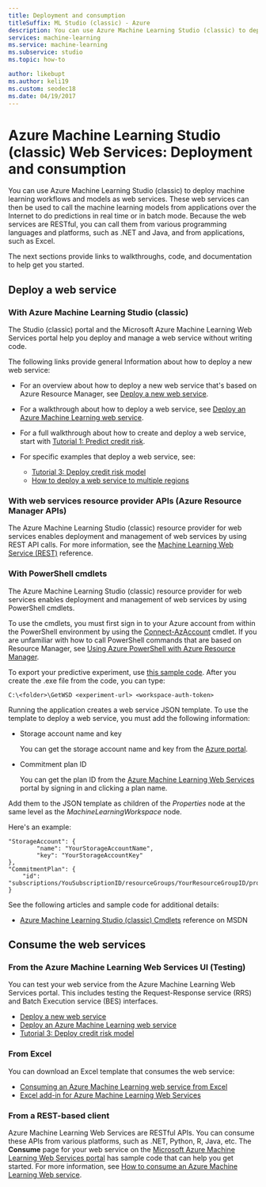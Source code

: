 ```yaml
---
title: Deployment and consumption
titleSuffix: ML Studio (classic) - Azure
description: You can use Azure Machine Learning Studio (classic) to deploy machine learning workflows and models as web services. These web services can then be used to call the machine learning models from applications over the internet to do predictions in real time or in batch mode. 
services: machine-learning
ms.service: machine-learning
ms.subservice: studio
ms.topic: how-to

author: likebupt
ms.author: keli19
ms.custom: seodec18
ms.date: 04/19/2017
---
```

# Azure Machine Learning Studio (classic) Web Services: Deployment and consumption

You can use Azure Machine Learning Studio (classic) to deploy machine learning workflows and models as web services. These web services can then be used to call the machine learning models from applications over the Internet to do predictions in real time or in batch mode. Because the web services are RESTful, you can call them from various programming languages and platforms, such as .NET and Java, and from applications, such as Excel.

The next sections provide links to walkthroughs, code, and documentation to help get you started.

## Deploy a web service

### With Azure Machine Learning Studio (classic)

The Studio (classic) portal and the Microsoft Azure Machine Learning Web Services portal help you deploy and manage a web service without writing code.

The following links provide general Information about how to deploy a new web service:

* For an overview about how to deploy a new web service that's based on Azure Resource Manager, see [Deploy a new web service](deploy-a-machine-learning-web-service.md).
* For a walkthrough about how to deploy a web service, see [Deploy an Azure Machine Learning web service](deploy-a-machine-learning-web-service.md).
* For a full walkthrough about how to create and deploy a web service, start with [Tutorial 1: Predict credit risk](tutorial-part1-credit-risk.md).
* For specific examples that deploy a web service, see:

  * [Tutorial 3: Deploy credit risk model](tutorial-part3-credit-risk-deploy.md)
  * [How to deploy a web service to multiple regions](deploy-a-machine-learning-web-service.md#multi-region)

### With web services resource provider APIs (Azure Resource Manager APIs)

The Azure Machine Learning Studio (classic) resource provider for web services enables deployment and management of web services by using REST API calls. For more information, see the
[Machine Learning Web Service (REST)](/rest/api/machinelearning/index) reference.

<!-- [Machine Learning Web Service (REST)](https://msdn.microsoft.com/library/azure/mt767538.aspx) reference. -->

### With PowerShell cmdlets

The Azure Machine Learning Studio (classic) resource provider for web services enables deployment and management of web services by using PowerShell cmdlets.

To use the cmdlets, you must first sign in to your Azure account from within the PowerShell environment by using the [Connect-AzAccount](/powershell/module/az.accounts/connect-azaccount) cmdlet. If you are unfamiliar with how to call PowerShell commands that are based on Resource Manager, see [Using Azure PowerShell with Azure Resource Manager](../../azure-resource-manager/management/manage-resources-powershell.md).

To export your predictive experiment, use [this sample code](https://github.com/ritwik20/AzureML-WebServices). After you create the .exe file from the code, you can type:

    C:\<folder>\GetWSD <experiment-url> <workspace-auth-token>

Running the application creates a web service JSON template. To use the template to deploy a web service, you must add the following information:

* Storage account name and key

    You can get the storage account name and key from the [Azure portal](https://portal.azure.com/).
* Commitment plan ID

    You can get the plan ID from the [Azure Machine Learning Web Services](https://services.azureml.net) portal by signing in and clicking a plan name.

Add them to the JSON template as children of the *Properties* node at the same level as the *MachineLearningWorkspace* node.

Here's an example:

    "StorageAccount": {
            "name": "YourStorageAccountName",
            "key": "YourStorageAccountKey"
    },
    "CommitmentPlan": {
        "id": "subscriptions/YouSubscriptionID/resourceGroups/YourResourceGroupID/providers/Microsoft.MachineLearning/commitmentPlans/YourPlanName"
    }

See the following articles and sample code for additional details:

* [Azure Machine Learning Studio (classic) Cmdlets](https://docs.microsoft.com/powershell/module/az.machinelearning) reference on MSDN

## Consume the web services

### From the Azure Machine Learning Web Services UI (Testing)

You can test your web service from the Azure Machine Learning Web Services portal. This includes testing the Request-Response service (RRS) and Batch Execution service (BES) interfaces.

* [Deploy a new web service](deploy-a-machine-learning-web-service.md)
* [Deploy an Azure Machine Learning web service](deploy-a-machine-learning-web-service.md)
* [Tutorial 3: Deploy credit risk model](tutorial-part3-credit-risk-deploy.md)

### From Excel

You can download an Excel template that consumes the web service:

* [Consuming an Azure Machine Learning web service from Excel](consuming-from-excel.md)
* [Excel add-in for Azure Machine Learning Web Services](excel-add-in-for-web-services.md)

### From a REST-based client

Azure Machine Learning Web Services are RESTful APIs. You can consume these APIs from various platforms, such as .NET, Python, R, Java, etc. The **Consume** page for your web service on the [Microsoft Azure Machine Learning Web Services portal](https://services.azureml.net) has sample code that can help you get started. For more information, see [How to consume an Azure Machine Learning Web service](consume-web-services.md).
